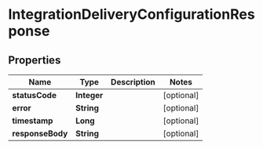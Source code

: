 

# IntegrationDeliveryConfigurationResponse


## Properties

Name | Type | Description | Notes
------------ | ------------- | ------------- | -------------
**statusCode** | **Integer** |  |  [optional]
**error** | **String** |  |  [optional]
**timestamp** | **Long** |  |  [optional]
**responseBody** | **String** |  |  [optional]



